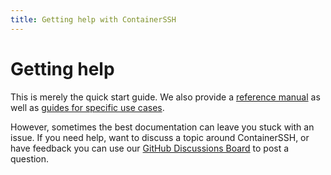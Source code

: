 ```yaml
---
title: Getting help with ContainerSSH
---
```


<h1>Getting help</h1>

This is merely the quick start guide. We also provide a [reference manual](/reference/index.md) as well as [guides for specific use cases](/guides/index.md).

However, sometimes the best documentation can leave you stuck with an issue. If you need help, want to discuss a topic around ContainerSSH, or have feedback you can use our [GitHub Discussions Board](https://github.com/ContainerSSH/ContainerSSH/discussions) to post a question.
